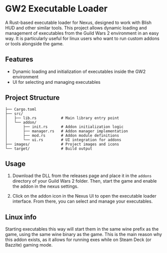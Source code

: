 # GW2 Executable Loader

A Rust-based executable loader for Nexus, designed to work with Blish HUD and other similar tools. This project allows dynamic loading and management of executables from the Guild Wars 2 environment in an easy way. It is particularly useful for linux users who want to run custom addons or tools alongside the game.

## Features
- Dynamic loading and initialization of executables inside the GW2 environment
- UI for selecting and managing executables

## Project Structure
```
├── Cargo.toml
├── src/
│   ├── lib.rs           # Main library entry point
│   └── addon/
│       ├── init.rs      # Addon initialization logic
│       ├── manager.rs   # Addon manager implementation
│       ├── mod.rs       # Addon module definitions
│       └── ui.rs        # UI integration for addons
├── images/              # Project images and icons
└── target/              # Build output
```

## Usage
1. Download the DLL from the releases page and place it in the `addons` directory of your Guild Wars 2 folder.
Then, start the game and enable the addon in the nexus settings.

2. Click on the addon icon in the Nexus UI to open the executable loader interface. From there, you can select and manage your executables.


## Linux info
Starting executables this way will start them in the same wine prefix as the game, using the same wine binary as the game.
This is the main reason why this addon exists, as it allows for running exes while on Steam Deck (or Bazzite) gaming mode.